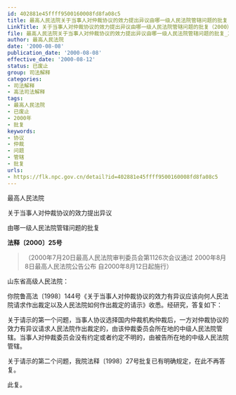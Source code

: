 ```yaml
---
id: 402881e45ffff9500160008fd8fa08c5
title: 最高人民法院关于当事人对仲裁协议的效力提出异议由哪一级人民法院管辖问题的批复
LinkTitle: 关于当事人对仲裁协议的效力提出异议由哪一级人民法院管辖问题的批复（2000）
file: 最高人民法院关于当事人对仲裁协议的效力提出异议由哪一级人民法院管辖问题的批复_20000808_402881e45ffff9500160008fd8fa08c5.docx
author: 最高人民法院
date: '2000-08-08'
publication_date: '2000-08-08'
effective_date: '2000-08-12'
status: 已废止
group: 司法解释
categories:
- 司法解释
- 高法司法解释
tags:
- 最高人民法院
- 已废止
- 2000年
- 批复
keywords:
- 协议
- 仲裁
- 问题
- 管辖
- 批复
urls:
- https://flk.npc.gov.cn/detail?id=402881e45ffff9500160008fd8fa08c5
---
```


最高人民法院

关于当事人对仲裁协议的效力提出异议

由哪一级人民法院管辖问题的批复

**法释〔2000〕25号**

> （2000年7月20日最高人民法院审判委员会第1126次会议通过 2000年8月8日最高人民法院公告公布 自2000年8月12日起施行）

山东省高级人民法院：

你院鲁高法〔1998〕144号《关于当事人对仲裁协议的效力有异议应该向何人民法院请求作出裁定以及人民法院如何作出裁定的请示》收悉。经研究，答复如下：

关于请示的第一个问题，当事人协议选择国内仲裁机构仲裁后，一方对仲裁协议的效力有异议请求人民法院作出裁定的，由该仲裁委员会所在地的中级人民法院管辖。当事人对仲裁委员会没有约定或者约定不明的，由被告所在地的中级人民法院管辖。

关于请示的第二个问题，我院法释〔1998〕27号批复已有明确规定，在此不再答复。

此复。
